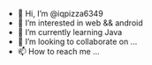 - 👋 Hi, I’m @iqpizza6349
- 👀 I’m interested in web && android
- 🌱 I’m currently learning Java
- 💞️ I’m looking to collaborate on ...
- 📫 How to reach me ...

<!---
iqpizza6349/iqpizza6349 is a ✨ special ✨ repository because its `README.md` (this file) appears on your GitHub profile.
You can click the Preview link to take a look at your changes.
--->
